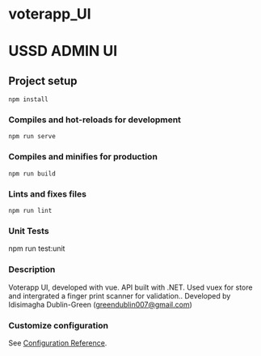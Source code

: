 # voterapp_UI

# USSD ADMIN UI

## Project setup

```
npm install
```

### Compiles and hot-reloads for development

```
npm run serve
```

### Compiles and minifies for production

```
npm run build
```

### Lints and fixes files

```
npm run lint
```

### Unit Tests

npm run test:unit

### Description

Voterapp UI, developed with vue. API built with .NET. Used vuex for store and intergrated a finger print scanner for validation.. Developed by Idisimagha Dublin-Green (greendublin007@gmail.com)

### Customize configuration

See [Configuration Reference](https://cli.vuejs.org/config/).




